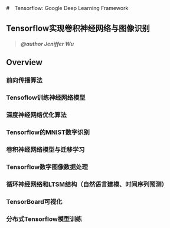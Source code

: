 #　Tensorflow: Google Deep Learning Framework

## Tensorflow实现卷积神经网络与图像识别
> ##### @author Jeniffer Wu

## Overview

### 前向传播算法
### Tensoflow训练神经网络模型
### 深度神经网络优化算法
### Tensorflow的MNIST数字识别
### 卷积神经网络模型与迁移学习
### Tensorflow数字图像数据处理
### 循环神经网络和LTSM结构（自然语言建模、时间序列预测）
### TensorBoard可视化
### 分布式Tensorflow模型训练